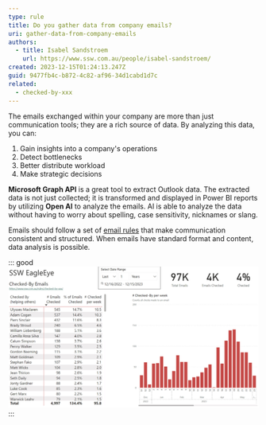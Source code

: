 ```yaml
---
type: rule
title: Do you gather data from company emails?
uri: gather-data-from-company-emails
authors:
  - title: Isabel Sandstroem
    url: https://www.ssw.com.au/people/isabel-sandstroem/
created: 2023-12-15T01:24:13.247Z
guid: 9477fb4c-b872-4c82-af96-34d1cabd1d7c
related:
  - checked-by-xxx 
---
```


The emails exchanged within your company are more than just communication tools; they are a rich source of data. By analyzing this data, you can:

<!--endintro-->

1. Gain insights into a company's operations
2. Detect bottlenecks
3. Better distribute workload
4. Make strategic decisions

**Microsoft Graph API** is a great tool to extract Outlook data. The extracted data is not just collected; it is transformed and displayed in Power BI reports by utilizing **Open AI** to analyze the emails. AI is able to analyze the data without having to worry about spelling, case sensitivity, nicknames or slang. 

Emails should follow a set of [email rules](/rules-to-better-email) that make communication consistent and structured. When emails have standard format and content, data analysis is possible.  

::: good
![Figure: Good example - Visual representation in Power BI highlighting the insights of 'Checked by' emails](/rules/generate-insightful-reports-via-company-emails/eagleeyepbireport.jpg)
:::

